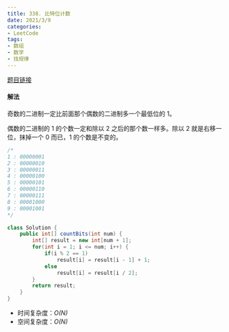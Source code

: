 ```yaml
---
title: 338. 比特位计数
date: 2021/3/9
categories:
- LeetCode
tags:
- 数组
- 数学
- 找规律
---
```


[题目链接](https://leetcode-cn.com/problems/counting-bits/)

#### 解法

奇数的二进制一定比前面那个偶数的二进制多一个最低位的 1。

偶数的二进制的 1 的个数一定和除以 2 之后的那个数一样多。除以 2 就是右移一位，抹掉一个 0 而已，1 的个数是不变的。

```java
/*
1 : 00000001
2 : 00000010
3 : 00000011
4 : 00000100
5 : 00000101
6 : 00000110
7 : 00000111
8 : 00001000
9 : 00001001
*/

class Solution {
    public int[] countBits(int num) {
        int[] result = new int[num + 1];
        for(int i = 1; i <= num; i++) {
            if(i % 2 == 1)
                result[i] = result[i - 1] + 1;
            else
                result[i] = result[i / 2];
        }
        return result;
    }
}
```

- 时间复杂度：*O(N)*
- 空间复杂度：*O(N)*